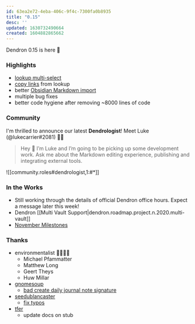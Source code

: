 ```yaml
---
id: 63ea2e72-4eba-406c-9f4c-7300fa0b8935
title: "0.15"
desc: ''
updated: 1630732490664
created: 1604882865662
---
```

Dendron 0.15 is here 🌱

### Highlights

- [lookup multi-select](https://dendron.so/notes/ad270a7d-2aed-4273-8319-eb6536e38b29.html#multiselect)
- [copy links](https://dendron.so/notes/ad270a7d-2aed-4273-8319-eb6536e38b29.html#copywikilink) from lookup
- better [Obsidian Markdown import](https://dendron.so/notes/13c4a608-0a32-4c62-9c7e-2b7f9f2d18bf.html#links)
- multiple bug fixes
- better code hygiene after removing ~8000 lines of code

### Community

I'm thrilled to announce our latest **Dendrologist**! Meet Luke (@lukecarrier#2081) 👨‍🌾

> Hey 👋 I’m Luke and I’m going to be picking up some development work. Ask me about the Markdown editing experience, publishing and integrating external tools.

![[community.roles#dendrologist,1:#*]]

### In the Works

- Still working through the details of official Dendron office hours. Expect a message later this week!
- Dendron [[Multi Vault Support|dendron.roadmap.project.n.2020.multi-vault]]
- [November Milestones](https://github.com/dendronhq/dendron/milestone/5)

### Thanks

- environmentalist 👨‍🌾👩‍🌾
  - Michael Pfammatter
  - Matthew Long
  - Geert Theys 
  - Huw Millar
- [gnomesoup](https://github.com/gnomesoup)
  - [bad create daily journal note signature](https://github.com/dendronhq/dendron/issues/333)
- [seedublancaster](https://github.com/seedublancaster)
  - [fix typos](https://github.com/dendronhq/dendron/pull/323)
- [tfer](https://github.com/tfer)
  - update docs on stub
